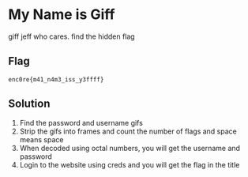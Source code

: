 # My Name is Giff
giff jeff who cares. find the hidden flag

## Flag
```
enc0re{m41_n4m3_iss_y3ffff}
```

## Solution
1. Find the password and username gifs
2. Strip the gifs into frames and count the number of flags and space means space
3. When decoded using octal numbers, you will get the username and password
4. Login to the website using creds and you will get the flag in the title